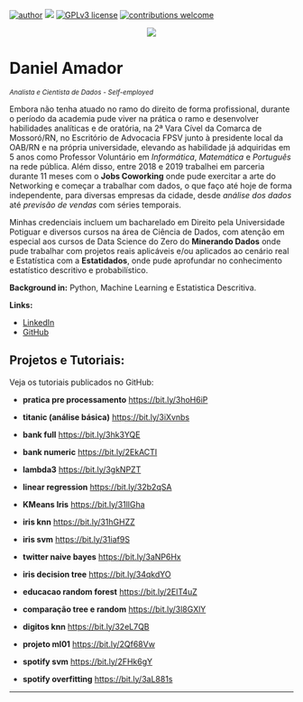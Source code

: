 [![author](https://img.shields.io/badge/author-daniel-red.svg)](https://www.linkedin.com/in/daniel-sousa-amador) [![](https://img.shields.io/badge/python-3.6+-blue.svg)](https://www.python.org/downloads/release/python-365/) [![GPLv3 license](https://img.shields.io/badge/License-GPLv3-blue.svg)](http://perso.crans.org/besson/LICENSE.html) [![contributions welcome](https://img.shields.io/badge/contributions-welcome-brightgreen.svg?style=flat)](https://github.com/danielamador12)

<p align="center">
  <img src="https://github.com/danielamador12/Portfolio/blob/master/github.png" >
</p>

# Daniel Amador
<sub>*Analista e Cientista de Dados - Self-employed*</sub>

Embora não tenha atuado no ramo do direito de forma profissional, durante o período da academia pude viver na prática o ramo e desenvolver habilidades analíticas e de oratória, na 2ª Vara Cível da Comarca de Mossoró/RN, no Escritório de Advocacia FPSV junto à presidente local da OAB/RN e na própria universidade, elevando as habilidade já adquiridas em 5 anos como Professor Voluntário em *Informática*, *Matemática* e *Português* na rede pública. Além disso, entre 2018 e 2019 trabalhei em parceria durante 11 meses com o **Jobs Coworking** onde pude exercitar a arte do Networking e começar a trabalhar com dados, o que faço até hoje de forma independente, para diversas empresas da cidade, desde *análise dos dados* até *previsão de vendas* com séries temporais.

Minhas credenciais incluem um bacharelado em Direito pela Universidade Potiguar e diversos cursos na área de Ciência de Dados, com atenção em especial aos cursos de Data Science do Zero do **Minerando Dados** onde pude trabalhar com projetos reais aplicáveis e/ou aplicados ao cenário real e Estatística com a **Estatidados**, onde pude aprofundar no conhecimento estatístico descritivo e probabilístico.

**Background in:** Python, Machine Learning e Estatistica Descritiva.

**Links:**
* [LinkedIn](https://www.linkedin.com/in/daniel-sousa-amador)
* [GitHub](https://github.com/danielamador12)


## Projetos e Tutoriais:
Veja os tutoriais publicados no GitHub:

* **pratica pre processamento** https://bit.ly/3hoH6iP

* **titanic (análise básica)** https://bit.ly/3iXvnbs

* **bank full** https://bit.ly/3hk3YQE

* **bank numeric** https://bit.ly/2EkACTI

* **lambda3** https://bit.ly/3gkNPZT

* **linear regression** https://bit.ly/32b2qSA

* **KMeans Iris** https://bit.ly/31llGha

* **iris knn** https://bit.ly/31hGHZZ

* **iris svm** https://bit.ly/31iaf9S

* **twitter naive bayes** https://bit.ly/3aNP6Hx

* **iris decision tree** https://bit.ly/34qkdYO

* **educacao random forest** https://bit.ly/2ElT4uZ

* **comparação tree e random** https://bit.ly/3l8GXlY

* **digitos knn** https://bit.ly/32eL7QB

* **projeto ml01** https://bit.ly/2Qf68Vw

* **spotify svm** https://bit.ly/2FHk6gY

* **spotify overfitting** https://bit.ly/3aL881s


---




